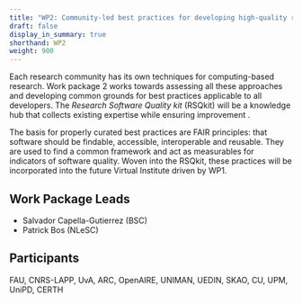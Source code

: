 ```yaml
---
title: "WP2: Community-led best practices for developing high-quality research software"
draft: false
display_in_summary: true
shorthand: WP2
weight: 900
---
```


Each research community has its own techniques for computing-based research. Work package 2 works towards assessing all these approaches and developing common grounds for best practices applicable to all developers. The *Research Software Quality kit* (RSQkit) will be a knowledge hub that collects existing expertise while ensuring improvement .

The basis for properly curated best practices are FAIR principles: that software should be findable, accessible, interoperable and reusable. They are used to find a common framework and act as measurables for indicators of software quality. Woven into the RSQkit, these practices will be incorporated into the future Virtual Institute driven by WP1.


## Work Package Leads

- Salvador Capella-Gutierrez (BSC)
- Patrick Bos (NLeSC)

## Participants

FAU, CNRS-LAPP, UvA, ARC, OpenAIRE, UNIMAN, UEDIN, SKAO, CU, UPM, UniPD, CERTH
